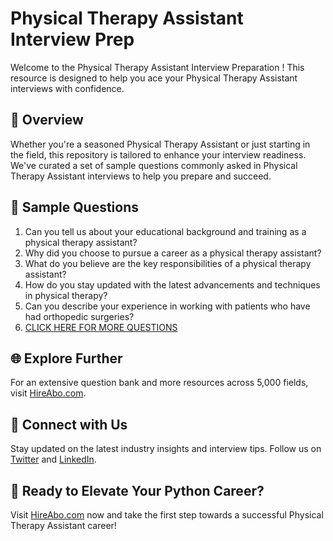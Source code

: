 # Physical Therapy Assistant Interview Prep

Welcome to the Physical Therapy Assistant Interview Preparation ! This resource is designed to help you ace your Physical Therapy Assistant interviews with confidence.

## 🚀 Overview

Whether you're a seasoned Physical Therapy Assistant or just starting in the field, this repository is tailored to enhance your interview readiness. We've curated a set of sample questions commonly asked in Physical Therapy Assistant interviews to help you prepare and succeed.

## 📝 Sample Questions

1. Can you tell us about your educational background and training as a physical therapy assistant?
2. Why did you choose to pursue a career as a physical therapy assistant?
3. What do you believe are the key responsibilities of a physical therapy assistant?
4. How do you stay updated with the latest advancements and techniques in physical therapy?
5. Can you describe your experience in working with patients who have had orthopedic surgeries?
6. [CLICK HERE FOR MORE QUESTIONS](https://hireabo.com/job/2_2_1/Physical%20Therapy%20Assistant)

## 🌐 Explore Further

For an extensive question bank and more resources across 5,000 fields, visit [HireAbo.com](https://www.hireabo.com).

## 📱 Connect with Us

Stay updated on the latest industry insights and interview tips. Follow us on [Twitter](https://twitter.com/hireabo) and [LinkedIn](https://www.linkedin.com/in/hire-abo-3609972a8/).

## 🚀 Ready to Elevate Your Python Career?

Visit [HireAbo.com](https://www.hireabo.com) now and take the first step towards a successful Physical Therapy Assistant career!